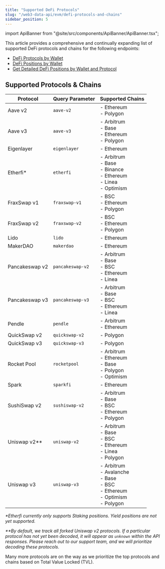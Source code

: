 ```yaml
---
title: "Supported DeFi Protocols"
slug: "/web3-data-api/evm/defi-protocols-and-chains"
sidebar_position: 5
---
```


import ApiBanner from "@site/src/components/ApiBanner/ApiBanner.tsx";

This article provides a comprehensive and continually expanding list of supported DeFi protocols and chains for the following endpoints:

- [DeFi Protocols by Wallet](https://deep-index.moralis.io/api-docs-2.2/#/Wallets/getDefiSummary)
- [DeFi Positions by Wallet](https://deep-index.moralis.io/api-docs-2.2/#/Wallets/getDefiPositionsSummary)
- [Get Detailed DeFi Positions by Wallet and Protocol](https://deep-index.moralis.io/api-docs-2.2/#/Wallets/getDefiPositionsByProtocol)

## Supported Protocols & Chains

| Protocol              | Query Parameter  | Supported Chains                                                                                |
| --------------------- | ---------------- | ----------------------------------------------------------------------------------------------- |
| Aave v2               | `aave-v2`        | - Ethereum <br/>- Polygon                                                                       |
| Aave v3               | `aave-v3`        | - Arbitrum <br/>- Base <br/>- Ethereum <br/>- Polygon                                                           |
| Eigenlayer            | `eigenlayer`     | - Ethereum                                                                                      |
| Etherfi\*             | `etherfi`        | - Arbitrum<br/>- Base<br/>- Binance<br/>- Ethereum<br/>- Linea<br/>- Optimism                   |
| FraxSwap v1           | `fraxswap-v1`    | - BSC<br/>- Ethereum<br/>- Polygon                                                              |
| FraxSwap v2           | `fraxswap-v2`    | - BSC<br/>- Ethereum<br/>- Polygon                                                              |
| Lido                  | `lido`           | - Ethereum                                                                                      |
| MakerDAO              | `makerdao`       | - Ethereum                                                                                      |
| Pancakeswap v2        | `pancakeswap-v2` | - Arbitrum <br/>- Base <br/>- BSC <br/>- Ethereum<br/>- Linea                                   |
| Pancakeswap v3        | `pancakeswap-v3` | - Arbitrum <br/>- Base <br/>- BSC <br/>- Ethereum<br/>- Linea                                   |
| Pendle                | `pendle`         | - Arbitrum <br/>- Ethereum                                                                                      |
| QuickSwap v2          | `quickswap-v2`   | - Polygon                                                                                       |
| QuickSwap v3          | `quickswap-v3`   | - Polygon                                                                                       |
| Rocket Pool           | `rocketpool`     | - Arbitrum<br/>- Ethereum<br/>- Base<br/>- Polygon<br/>- Optimism                               |
| Spark                 | `sparkfi`        | - Ethereum                                                                                      |
| SushiSwap v2          | `sushiswap-v2`   | - Arbitrum <br/>- Base <br/>- BSC <br/>- Ethereum <br/>- Polygon                                                |
| Uniswap v2\*\*        | `uniswap-v2`     | - Arbitrum<br/>- Base <br/>- BSC <br/>- Ethereum <br/>- Linea <br/>- Polygon        |
| Uniswap v3            | `uniswap-v3`     | - Arbitrum <br/>- Avalanche <br/>- Base <br/>- BSC<br/> - Ethereum<br/>- Optimism<br/>- Polygon |

_\*Etherfi currently only supports Staking positions. Yield positions are not yet supported._

_\*\*By default, we track all forked Uniswap v2 protocols. If a particular protocol has not yet been decoded, it will appear as `unknown` within the API responses. Please reach out to our support team, and we will prioritize decoding these protocols._

Many more protocols are on the way as we prioritize the top protocols and chains based on Total Value Locked (TVL).
